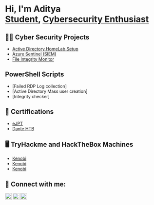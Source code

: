 <h1>Hi, I'm Aditya <br/><a href="https://www.linkedin.com/in/aditya-ahuja-5465121b8/">Student</a>, <a href="https://tryhackme.com/p/Ad1tya">Cybersecurity Enthusiast</a>
<h2>👨‍💻 Cyber Security Projects</h2>

  - [Active Directory HomeLab Setup](https://github.com/joshmadakor1/Algorithms-Practice)
  - [Azure Sentinel (SIEM)](https://github.com/joshmadakor1/4chan-Image-Analysis-Middleware-C964)
  - [File Integrity Monitor](https://github.com/joshmadakor1/Algorithms-Practice)
  
<h2>PowerShell Scripts</h2>

  - [Failed RDP Log collection]
  - [Active Directory Mass user creation]
  - [Integrity checker]


<h2>📄 Certifications</h2>

  - [eJPT](https://verified.elearnsecurity.com/certificates/d73a3854-787c-4de4-a2e7-c09a7ed16d4a)
  - [Dante HTB](https://drive.google.com/file/d/1tE1v77kKzamD2Us7GDU2t8xVm7SKgPLJ/view?usp=sharing)

<h2>🖥 TryHackme and HackTheBox Machines</h2>

  - [Kenobi](https://drive.google.com/file/d/1tE1v77kKzamD2Us7GDU2t8xVm7SKgPLJ/view?usp=sharing)
  - [Kenobi](https://drive.google.com/file/d/1tE1v77kKzamD2Us7GDU2t8xVm7SKgPLJ/view?usp=sharing)
  - [Kenobi](https://drive.google.com/file/d/1tE1v77kKzamD2Us7GDU2t8xVm7SKgPLJ/view?usp=sharing)






<h2> 🤳 Connect with me:</h2>

[<img align="left" alt="AdityaAhuja | Twitter" width="22px" src="https://cdn.jsdelivr.net/npm/simple-icons@v3/icons/twitter.svg" />][twitter]
[<img align="left" alt="AdityaAhuja | LinkedIn" width="22px" src="https://cdn.jsdelivr.net/npm/simple-icons@v3/icons/linkedin.svg" />][linkedin]
[<img align="left" alt="AdityaAhuja | Instagram" width="22px" src="https://cdn.jsdelivr.net/npm/simple-icons@v3/icons/instagram.svg" />][instagram]

[twitter]: https://twitter.com/Aditya_Ahuja_24
[instagram]: https://www.instagram.com/aditya.ahuja24
[linkedin]:https://www.linkedin.com/in/aditya-ahuja-5465121b8/

